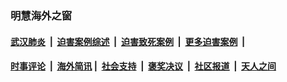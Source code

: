 
### 明慧海外之窗

####  [武汉肺炎](indexes/365.md?t=06220801) &nbsp;|&nbsp;  [迫害案例综述](indexes/328.md?t=06220801) &nbsp;|&nbsp; [迫害致死案例](indexes/277.md?t=06220801)  &nbsp;|&nbsp; [更多迫害案例](indexes/81.md?t=06220801)  &nbsp;|&nbsp; 
####  [时事评论](indexes/19.md?t=06220801) &nbsp;|&nbsp; [海外简讯](indexes/245.md?t=06220801)&nbsp;|&nbsp;  [社会支持](indexes/140.md?t=06220801) &nbsp;|&nbsp; [褒奖决议](indexes/282.md?t=06220801) &nbsp;|&nbsp; [社区报道](indexes/91.md?t=06220801)  &nbsp;|&nbsp; [天人之间](indexes/78.md?t=06220801) 

